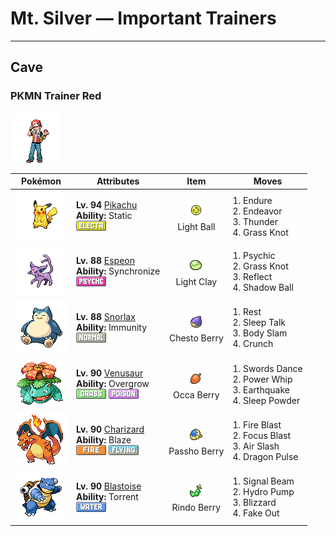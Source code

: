 # Mt. Silver — Important Trainers


---

## Cave

### PKMN Trainer Red

![PKMN Trainer Red](../../assets/important_trainers/red.png "PKMN Trainer Red")

| Pokémon | Attributes | Item | Moves |
|:-------:|------------|:----:|-------|
| ![Pikachu](../../assets/sprites/pikachu/front.gif "Pikachu: It raises its tail to check its surroundings. The tail is sometimes struck by lightning in this pose.")| **Lv. 94** [Pikachu](../../pokemon/pikachu.md/)<br>**Ability:** <span class="tooltip" title="Contact with the Pokémon may cause paralysis.">Static</span><br>![electric](../../assets/types/electric.png "Electric") | ![Light Ball](../../assets/items/light_ball.png "Light Ball")<br><span class="tooltip" title="An item to be held by PIKACHU. It is a puzzling orb that raises the Attack and Sp. Atk stat.">Light Ball</span> | 1. <span class="tooltip" title="The user endures any attack with at least 1 HP. Its chance of failing rises if it is used in succession.">Endure</span><br>2. <span class="tooltip" title="An attack move that cuts down the foe’s HP to equal the user’s HP. ">Endeavor</span><br>3. <span class="tooltip" title="A wicked thunderbolt is dropped on the foe to inflict damage. It may also leave the target paralyzed.">Thunder</span><br>4. <span class="tooltip" title="The user snares the foe with grass and trips it. The heavier the foe, the greater the damage.">Grass Knot</span> |
| ![Espeon](../../assets/sprites/espeon/front.gif "Espeon: By reading air currents, it can predict things such as the weather or its foe’s next move.")| **Lv. 88** [Espeon](../../pokemon/espeon.md/)<br>**Ability:** <span class="tooltip" title="Passes a burn, poison, or paralysis to the foe.">Synchronize</span><br>![psychic](../../assets/types/psychic.png "Psychic") | ![Light Clay](../../assets/items/light_clay.png "Light Clay")<br><span class="tooltip" title="A Pokémon held item that extends the duration of barrier moves like Light Screen and Reflect used by the holder.">Light Clay</span> | 1. <span class="tooltip" title="The foe is hit by a strong telekinetic force. It may also reduce the foe’s Sp. Def stat.">Psychic</span><br>2. <span class="tooltip" title="The user snares the foe with grass and trips it. The heavier the foe, the greater the damage.">Grass Knot</span><br>3. <span class="tooltip" title="A wondrous wall of light is put up to suppress damage from physical attacks for five turns.">Reflect</span><br>4. <span class="tooltip" title="The user hurls a shadowy blob at the foe. It may also lower the foe’s Sp. Def stat.">Shadow Ball</span> |
| ![Snorlax](../../assets/sprites/snorlax/front.gif "Snorlax: Its stomach’s digestive juices can dissolve any kind of poison. It can even eat things off the ground.")| **Lv. 88** [Snorlax](../../pokemon/snorlax.md/)<br>**Ability:** <span class="tooltip" title="Prevents the Pokémon from getting poisoned.">Immunity</span><br>![normal](../../assets/types/normal.png "Normal") | ![Chesto Berry](../../assets/items/chesto_berry.png "Chesto Berry")<br><span class="tooltip" title="It may be used or held by a Pokémon to recover from sleep.">Chesto Berry</span> | 1. <span class="tooltip" title="The user goes to sleep for two turns. It fully restores the user’s HP and heals any status problem.">Rest</span><br>2. <span class="tooltip" title="While it is asleep, the user randomly uses one of the moves it knows. ">Sleep Talk</span><br>3. <span class="tooltip" title="The user drops onto the foe with its full body weight. It may leave the foe paralyzed.">Body Slam</span><br>4. <span class="tooltip" title="The user crunches up the foe with sharp fangs. It may also lower the target’s Defense stat.">Crunch</span> |
| ![Venusaur](../../assets/sprites/venusaur/front.gif "Venusaur: It is able to convert sunlight into energy. As a result, it is more powerful in the summertime.")| **Lv. 90** [Venusaur](../../pokemon/venusaur.md/)<br>**Ability:** <span class="tooltip" title="Powers up Grass-type moves in a pinch.">Overgrow</span><br>![grass](../../assets/types/grass.png "Grass") ![poison](../../assets/types/poison.png "Poison") | ![Occa Berry](../../assets/items/occa_berry.png "Occa Berry")<br><span class="tooltip" title="If held by a Pokémon, it weakens a foe’s supereffective Fire-type attack.">Occa Berry</span> | 1. <span class="tooltip" title="A frenetic dance to uplift the fighting spirit. It sharply raises the user’s Attack stat.">Swords Dance</span><br>2. <span class="tooltip" title="The user violently whirls its vines or tentacles to harshly lash the foe. ">Power Whip</span><br>3. <span class="tooltip" title="The user sets off an earthquake that hits all the Pokémon in the battle. ">Earthquake</span><br>4. <span class="tooltip" title="The user scatters a big cloud of sleep- inducing dust around the foe. ">Sleep Powder</span> |
| ![Charizard](../../assets/sprites/charizard/front.gif "Charizard: Breathing intense, hot flames, it can melt almost anything. Its breath inflicts terrible pain on enemies.")| **Lv. 90** [Charizard](../../pokemon/charizard.md/)<br>**Ability:** <span class="tooltip" title="Powers up Fire-type moves in a pinch.">Blaze</span><br>![fire](../../assets/types/fire.png "Fire") ![flying](../../assets/types/flying.png "Flying") | ![Passho Berry](../../assets/items/passho_berry.png "Passho Berry")<br><span class="tooltip" title="If held by a Pokémon, it weakens a foe’s supereffective Water-type attack.">Passho Berry</span> | 1. <span class="tooltip" title="The foe is attacked with an intense blast of all-consuming fire. It may also leave the target with a burn.">Fire Blast</span><br>2. <span class="tooltip" title="The user heightens its mental focus and unleashes its power. It may also lower the target’s Sp. Def.">Focus Blast</span><br>3. <span class="tooltip" title="The user attacks with a blade of air that slices even the sky. It may also make the target flinch.">Air Slash</span><br>4. <span class="tooltip" title="The foe is attacked with a shock wave generated by the user’s gaping mouth. ">Dragon Pulse</span> |
| ![Blastoise](../../assets/sprites/blastoise/front.gif "Blastoise: The rocket cannons on its shell fire jets of water capable of punching holes through thick steel.")| **Lv. 90** [Blastoise](../../pokemon/blastoise.md/)<br>**Ability:** <span class="tooltip" title="Powers up Water-type moves in a pinch.">Torrent</span><br>![water](../../assets/types/water.png "Water") | ![Rindo Berry](../../assets/items/rindo_berry.png "Rindo Berry")<br><span class="tooltip" title="If held by a Pokémon, it weakens a foe’s supereffective Grass-type attack.">Rindo Berry</span> | 1. <span class="tooltip" title="The user attacks with a sinister beam of light. It may also confuse the target. ">Signal Beam</span><br>2. <span class="tooltip" title="The foe is blasted by a huge volume of water launched under great pressure. ">Hydro Pump</span><br>3. <span class="tooltip" title="A howling blizzard is summoned to strike the foe. It may also freeze the target solid.">Blizzard</span><br>4. <span class="tooltip" title="An attack that hits first and makes the target flinch. It only works the first turn the user is in battle.">Fake Out</span> |


